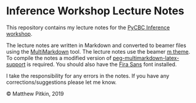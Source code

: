# Inference Workshop Lecture Notes

This repository contains my lecture notes for the [PyCBC Inference workshop](https://github.com/gwastro/PyCBCInferenceWorkshopMay2019).

The lecture notes are written in Markdown and converted to beamer files using the [MultiMarkdown](http://fletcherpenney.net/multimarkdown/) tool. The
lecture notes use the beamer [m theme](https://github.com/matze/mtheme). To
compile the notes a modified version of [peg-multimarkdown-latex-support](https://github.com/mattpitkin/peg-multimarkdown-latex-support) is required. You should also have the [Fira Sans](http://www.carrois.com/fira-4-1/) font installed.

I take the responsibility for any errors in the notes. If you have any corrections/suggestions please let me know. 

&copy; Matthew Pitkin, 2019

